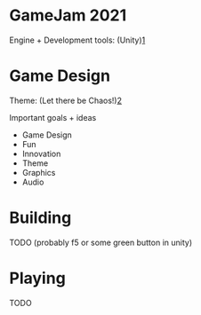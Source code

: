 
# GameJam 2021

Engine + Development tools: (Unity)[1]





[1]: https://unity3d.com/get-unity/download


# Game Design

Theme: (Let there be Chaos!)[2]

Important goals + ideas

 - Game Design
 - Fun
 - Innovation 
 - Theme
 - Graphics
 - Audio



[2]: https://itch.io/jam/brackeys-6


# Building 

TODO (probably f5 or some green button in unity)

# Playing

TODO





